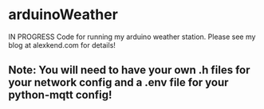 # arduinoWeather
IN PROGRESS Code for running my arduino weather station. Please see my blog at alexkend.com for details!

## Note: You will need to have your own .h files for your network config and a .env file for your python-mqtt config!

